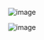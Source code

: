 ![image](https://user-images.githubusercontent.com/55262977/68487275-bf304280-027d-11ea-945a-9ec04564f673.png)


![image](https://user-images.githubusercontent.com/55262977/68544701-f2e7a580-0400-11ea-928c-b21d64ca8814.png)
